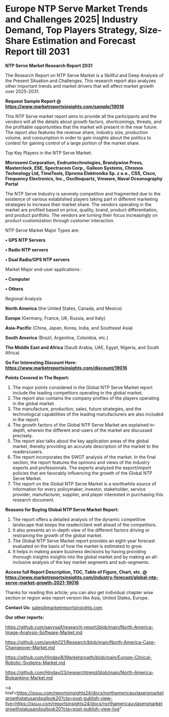# Europe NTP Serve Market Trends and Challenges 2025| Industry Demand, Top Players Strategy, Size-Share Estimation and Forecast Report till 2031

<strong>NTP Serve Market Research Report 2031</strong>

The Research Report on NTP Serve Market is a Skillful and Deep Analysis of the Present Situation and Challenges. This research report also analyzes other important trends and market drivers that will affect market growth over 2025-2031.

<strong>Request Sample Report @ <a href=https://www.marketreportsinsights.com/sample/19016>https://www.marketreportsinsights.com/sample/19016</a></strong>

This NTP Serve market report aims to provide all the participants and the vendors will all the details about growth factors, shortcomings, threats, and the profitable opportunities that the market will present in the near future. The report also features the revenue share, industry size, production volume, and consumption in order to gain insights about the politics to contest for gaining control of a large portion of the market share.

Top Key Players in the NTP Serve Market:

<strong>Microsemi Corporation, Endruntechnologies, Brandywine Press, Masterclock, ESE, Spectracom Corp., Galleon Systems, Chronos Technology Ltd, TimeTools, Elproma Elektronika Sp. z o.o., CSS, Cisco, Frequency Electronics, Inc., Oscilloquartz, Vmware, Naval Oceanography Portal</strong>

The NTP Serve Industry is severely competitive and fragmented due to the existence of various established players taking part in different marketing strategies to increase their market share. The vendors operating in the market are profiled based on price, quality, brand, product differentiation, and product portfolio. The vendors are turning their focus increasingly on product customization through customer interaction.

NTP Serve Market Major Types are:

<strong>• GPS NTP Servers

• Radio NTP servers

• Dual Radio/GPS NTP servers</strong>

Market Major end-user applications :

<strong>• Computer

• Others</strong>

Regional Analysis

</u><strong><b>North America</b></strong> (the United States, Canada, and Mexico)

<strong><b>Europe </b></strong>(Germany, France, UK, Russia, and Italy)

<strong><b>Asia-Pacific</b></strong> (China, Japan, Korea, India, and Southeast Asia)

<strong><b>South America</b></strong> (Brazil, Argentina, Colombia, etc.)

<strong><b>The Middle East and Africa</b></strong> (Saudi Arabia, UAE, Egypt, Nigeria, and South Africa)

<strong>Go For Interesting Discount Here: <a href=https://www.marketreportsinsights.com/discount/19016>https://www.marketreportsinsights.com/discount/19016</a></strong>

<strong>Points Covered in The Report:</strong>
<ol>
  <li>The major points considered in the Global NTP Serve Market report include the leading competitors operating in the global market.</li>
  <li>The report also contains the company profiles of the players operating in the global market.</li>
  <li>The manufacture, production, sales, future strategies, and the technological capabilities of the leading manufacturers are also included in the report.</li>
  <li>The growth factors of the Global NTP Serve Market are explained in-depth, wherein the different end-users of the market are discussed precisely.</li>
  <li>The report also talks about the key application areas of the global market, thereby providing an accurate description of the market to the readers/users.</li>
  <li>The report incorporates the SWOT analysis of the market. In the final section, the report features the opinions and views of the industry experts and professionals. The experts analyzed the export/import policies that are favorably influencing the growth of the Global NTP Serve Market.</li>
  <li>The report on the Global NTP Serve Market is a worthwhile source of information for every policymaker, investor, stakeholder, service provider, manufacturer, supplier, and player interested in purchasing this research document.</li>
</ol>
<strong>Reasons for Buying Global NTP Serve Market Report:</strong>

<ol>
  <li>The report offers a detailed analysis of the dynamic competitive landscape that keeps the reader/client well ahead of the competitors.</li>
  <li>It also presents an in-depth view of the different factors driving or restraining the growth of the global market.</li>
  <li>The Global NTP Serve Market report provides an eight-year forecast evaluated on the basis of how the market is estimated to grow.</li>
  <li>It helps in making aware business decisions by having providing thorough insights insights into the global market and by making an all-inclusive analysis of the key market segments and sub-segments.</li>
</ol>
<strong>Access full Report Description, TOC, Table of Figure, Chart, etc. @ <a href=https://www.marketreportsinsights.com/industry-forecast/global-ntp-serve-market-growth-2021-19016>https://www.marketreportsinsights.com/industry-forecast/global-ntp-serve-market-growth-2021-19016</a></strong>


Thanks for reading this article; you can also get individual chapter wise section or region wise report version like Asia, United States, Europe.

<strong>Contact Us:</strong>
sales@marketreportsinsights.com

<strong>Our other reports:</strong>

<a href=https://github.com/sayysaif/research-report/blob/main/North-America-Image-Analysis-Software-Market.md>https://github.com/sayysaif/research-report/blob/main/North-America-Image-Analysis-Software-Market.md</a>

<a href=https://github.com/anokhi121/Research/blob/main/North-America-Case-Changeover-Market.md>https://github.com/anokhi121/Research/blob/main/North-America-Case-Changeover-Market.md</a>

<a href=https://github.com/Hindavi8/Marketgrowth/blob/main/Europe-Clinical-Robotic-Systems-Market.md>https://github.com/Hindavi8/Marketgrowth/blob/main/Europe-Clinical-Robotic-Systems-Market.md</a>

<a href=https://github.com/Hindavi23/researchtrend/blob/main/North-America-Biobanking-Market.md>https://github.com/Hindavi23/researchtrend/blob/main/North-America-Biobanking-Market.md</a>

<a href=https://issuu.com/reportsinsights24/docs/northamericauvlasersmarketgrowthstatusandoutlook20?cta=post-publish-view-live>https://issuu.com/reportsinsights24/docs/northamericauvlasersmarketgrowthstatusandoutlook20?cta=post-publish-view-live</a>"
